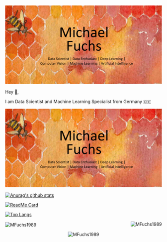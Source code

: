 

<p align="center">
  <img src="https://github.com/MFuchs1989/MFuchs1989/blob/main/images/main_michael_fuchs.png?raw=true" alt="main_michael_fuchs"/>
</p>



Hey 👋, 

I am Data Scientist and Machine Learning Specialist from Germany 🇩🇪








<p align="center">
  <img src="https://github.com/MFuchs1989/MFuchs1989/blob/main/images/main_michael_fuchs.png?raw=true" alt="main_michael_fuchs"/>
</p>


[![Anurag's github stats](https://github-readme-stats.vercel.app/api?username=MFuchs1989&show_icons=true)](https://github.com/MFuchs1989/github-readme-stats)




[![ReadMe Card](https://github-readme-stats.vercel.app/api/pin/?username=MFuchs1989&repo=Bdown-Python)](https://github.com/MFuchs1989/github-readme-stats)



[![Top Langs](https://github-readme-stats.vercel.app/api/top-langs/?username=MFuchs1989)](https://github.com/MFuchs1989/github-readme-stats)




<img align="right" src="https://github-readme-stats.vercel.app/api?username=MFuchs1989&show_icons=true" alt="MFuchs1989" />  


<img align="center" src="https://github-readme-stats.vercel.app/api?username=MFuchs1989&show_icons=true" alt="MFuchs1989" />  


<p align="center">
  <img src="https://github-readme-stats.vercel.app/api?username=MFuchs1989&show_icons=true" alt="MFuchs1989"/>
</p>

